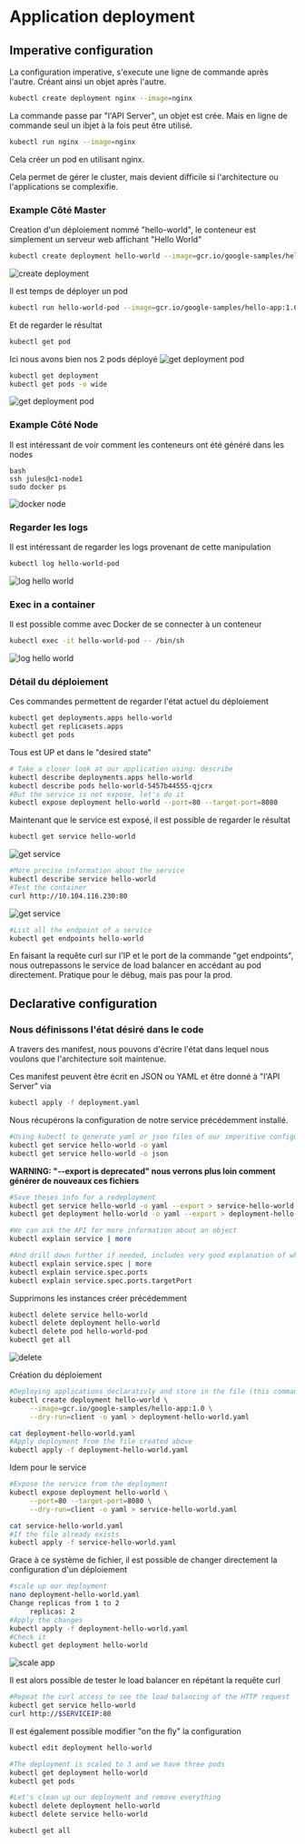 # Application deployment

## Imperative configuration
La configuration imperative, s'execute une ligne de commande après l'autre.
Créant ainsi un objet après l'autre.

```bash
kubectl create deployment nginx --image=nginx
```
La commande passe par "l'API Server", un objet est crée. Mais en ligne de commande seul un ibjet à la fois peut être utilisé.
```bash
kubectl run nginx --image=nginx
```
Cela créer un pod en utilisant nginx.

Cela permet de gérer le cluster, mais devient difficile si l'architecture ou l'applications se complexifie.

### Example Côté Master
Creation d'un déploiement nommé "hello-world", le conteneur est simplement un serveur web affichant "Hello World"
```bash
kubectl create deployment hello-world --image=gcr.io/google-samples/hello-app:1.0
```
![create deployment](assets/create_deployment.png)

Il est temps de déployer un pod
```bash
kubectl run hello-world-pod --image=gcr.io/google-samples/hello-app:1.0
```
Et de regarder le résultat
```bash
kubectl get pod
```
Ici nous avons bien nos 2 pods déployé
![get deployment pod](assets/get_deploy_pods.png)

```bash
kubectl get deployment
kubectl get pods -o wide
```

![get deployment pod](assets/get_deployement.png)

### Example Côté Node
Il est intéressant de voir comment les conteneurs ont été généré dans les nodes

```
bash
ssh jules@c1-node1
sudo docker ps
```

![docker node](assets/docker_node.png)

### Regarder les logs
Il est intéressant de regarder les logs provenant de cette manipulation

```bash
kubectl log hello-world-pod
```

![log hello world](assets/log_hello_world.png)

### Exec in a container
Il est possible comme avec Docker de se connecter à un conteneur

```bash
kubectl exec -it hello-world-pod -- /bin/sh
```

![log hello world](assets/exec.png)

### Détail du déploiement
Ces commandes permettent de regarder l'état actuel du déploiement
```bash
kubectl get deployments.apps hello-world
kubectl get replicasets.apps
kubectl get pods
```

Tous est UP et dans le "desired state"

```bash
# Take a closer look at our application using: describe
kubectl describe deployments.apps hello-world
kubectl describe pods hello-world-5457b44555-qjcrx
#But the service is not expose, let's do it
kubectl expose deployment hello-world --port=80 --target-port=8080
```
Maintenant que le service est exposé, il est possible de regarder le résultat
```bash
kubectl get service hello-world
```
![get service](assets/get_service.png)

```bash
#More precise information about the service
kubectl describe service hello-world
#Test the container
curl http://10.104.116.230:80
```

![get service](assets/curl_service.png)

```bash
#List all the endpoint of a service
kubectl get endpoints hello-world
```
En faisant la requête curl sur l'IP et le port de la commande "get endpoints", nous outrepassons le service de load balancer en accédant au pod directement. Pratique pour le débug, mais pas pour la prod.

## Declarative configuration
### Nous définissons l'état désiré dans le code
A travers des manifest, nous pouvons d'écrire l'état dans lequel nous voulons que l'architecture soit maintenue.

Ces manifest peuvent être écrit en JSON ou YAML et être donné à "l'API Server" via
```bash
kubectl apply -f deployment.yaml
```

Nous récupérons la configuration de notre service précédemment installé.
```bash
#Using kubectl to generate yaml or json files of our imperitive configuration.
kubectl get service hello-world -o yaml
kubectl get service hello-world -o json
```

__WARNING: "--export is deprecated" nous verrons plus loin comment générer de nouveaux ces fichiers__
```bash
#Save theses info for a redeployment
kubectl get service hello-world -o yaml --export > service-hello-world.yaml
kubectl get deployment hello-world -o yaml --export > deployment-hello-world.yaml
```

```bash
#We can ask the API for more information about an object
kubectl explain service | more

#And drill down further if needed, includes very good explanation of what's available for that resource
kubectl explain service.spec | more
kubectl explain service.spec.ports
kubectl explain service.spec.ports.targetPort
```

Supprimons les instances créer précédemment
```bash
kubectl delete service hello-world
kubectl delete deployment hello-world
kubectl delete pod hello-world-pod
kubectl get all
```

![delete](assets/delete_all.png)

Création du déploiement

```bash
#Deploying applications declarativly and store in the file (this command DON'T lauch the deployment)
kubectl create deployment hello-world \
     --image=gcr.io/google-samples/hello-app:1.0 \
     --dry-run=client -o yaml > deployment-hello-world.yaml

cat deployment-hello-world.yaml
#Apply deployment from the file created above
kubectl apply -f deployment-hello-world.yaml
```

Idem pour le service

```bash
#Expose the service from the deployment
kubectl expose deployment hello-world \
     --port=80 --target-port=8080 \
     --dry-run=client -o yaml > service-hello-world.yaml 

cat service-hello-world.yaml 
#If the file already exists
kubectl apply -f service-hello-world.yaml 
```

Grace à ce système de fichier, il est possible de changer directement la configuration d'un déploiement
```bash
#scale up our deployment
nano deployment-hello-world.yaml
Change replicas from 1 to 2
     replicas: 2
#Apply the changes
kubectl apply -f deployment-hello-world.yaml
#Check it
kubectl get deployment hello-world
```

![scale app](assets/scale_app.png)

Il est alors possible de tester le load balancer en répétant la requête curl
```bash
#Repeat the curl access to see the load balancing of the HTTP request
kubectl get service hello-world
curl http://$SERVICEIP:80
```

Il est également possible modifier "on the fly" la configuration

```bash
kubectl edit deployment hello-world

#The deployment is scaled to 3 and we have three pods
kubectl get deployment hello-world
kubectl get pods 

#Let's clean up our deployment and remove everything
kubectl delete deployment hello-world
kubectl delete service hello-world

kubectl get all
```